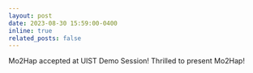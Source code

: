 ```yaml
---
layout: post
date: 2023-08-30 15:59:00-0400
inline: true
related_posts: false
---
```


Mo2Hap accepted at UIST Demo Session! Thrilled to present Mo2Hap! 

